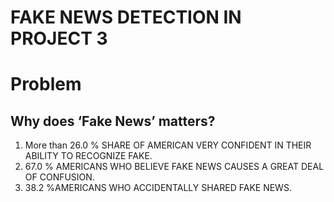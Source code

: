 # FAKE NEWS DETECTION IN PROJECT 3
# Problem 

## Why does ‘Fake News’ matters?
1. More than 26.0 % SHARE OF AMERICAN VERY CONFIDENT IN THEIR ABILITY TO RECOGNIZE FAKE.
2. 67.0 % AMERICANS WHO BELIEVE FAKE NEWS CAUSES A GREAT DEAL OF CONFUSION.
3. 38.2 %AMERICANS WHO ACCIDENTALLY SHARED FAKE NEWS.




